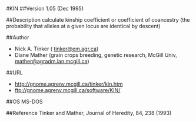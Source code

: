 #KIN
##Version
1.05 (Dec 1995)

##Description
calculate kinship coefficient or coefficient of coancestry (the probability that alleles at a given locus are identical by descent)

##Author
* Nick A. Tinker ( tinker@em.agr.ca)
* Diane Mather (grain crops breeding, genetic research, McGill Univ, mather@agradm.lan.mcgill.ca)

##URL
* http://gnome.agrenv.mcgill.ca/tinker/kin.htm
* ftp://gnome.agrenv.mcgill.ca/software/KIN/

##OS
MS-DOS

##Reference
Tinker and Mather, Journal of Heredity, 84, 238 (1993)


